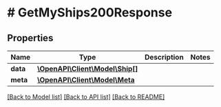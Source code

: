 # # GetMyShips200Response

## Properties

Name | Type | Description | Notes
------------ | ------------- | ------------- | -------------
**data** | [**\OpenAPI\Client\Model\Ship[]**](Ship.md) |  |
**meta** | [**\OpenAPI\Client\Model\Meta**](Meta.md) |  |

[[Back to Model list]](../../README.md#models) [[Back to API list]](../../README.md#endpoints) [[Back to README]](../../README.md)
